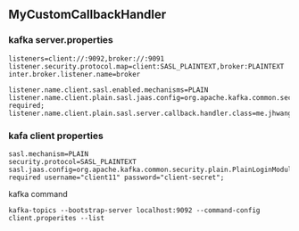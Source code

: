 ## MyCustomCallbackHandler

### kafka server.properties
```
listeners=client://:9092,broker://:9091
listener.security.protocol.map=client:SASL_PLAINTEXT,broker:PLAINTEXT
inter.broker.listener.name=broker

listener.name.client.sasl.enabled.mechanisms=PLAIN
listener.name.client.plain.sasl.jaas.config=org.apache.kafka.common.security.plain.PlainLoginModule required;
listener.name.client.plain.sasl.server.callback.handler.class=me.jhwang.MyCustomCallbackHandler

```

### kafa client properties
```
sasl.mechanism=PLAIN
security.protocol=SASL_PLAINTEXT
sasl.jaas.config=org.apache.kafka.common.security.plain.PlainLoginModule required username="client11" password="client-secret";
```

kafka command 
```
kafka-topics --bootstrap-server localhost:9092 --command-config client.properites --list
```

